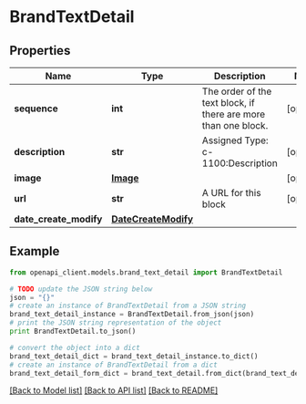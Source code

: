 # BrandTextDetail


## Properties
Name | Type | Description | Notes
------------ | ------------- | ------------- | -------------
**sequence** | **int** | The order of the text block, if there are more than one block. | [optional] 
**description** | **str** | Assigned Type: c-1100:Description | [optional] 
**image** | [**Image**](Image.md) |  | [optional] 
**url** | **str** | A URL for this block | [optional] 
**date_create_modify** | [**DateCreateModify**](DateCreateModify.md) |  | 

## Example

```python
from openapi_client.models.brand_text_detail import BrandTextDetail

# TODO update the JSON string below
json = "{}"
# create an instance of BrandTextDetail from a JSON string
brand_text_detail_instance = BrandTextDetail.from_json(json)
# print the JSON string representation of the object
print BrandTextDetail.to_json()

# convert the object into a dict
brand_text_detail_dict = brand_text_detail_instance.to_dict()
# create an instance of BrandTextDetail from a dict
brand_text_detail_form_dict = brand_text_detail.from_dict(brand_text_detail_dict)
```
[[Back to Model list]](../README.md#documentation-for-models) [[Back to API list]](../README.md#documentation-for-api-endpoints) [[Back to README]](../README.md)


